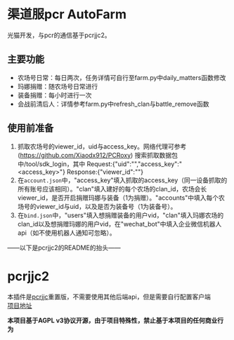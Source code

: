 # 渠道服pcr AutoFarm
光猫开发，与pcr的通信基于pcrjjc2。

## 主要功能
- 农场号日常：每日两次，任务详情可自行至farm.py中daily_matters函数修改
- 玛娜捐赠：随农场号日常进行
- 装备捐赠：每小时进行一次
- 会战前清后人：详情参考farm.py中refresh_clan与battle_remove函数

## 使用前准备

1. 抓取农场号的viewer_id，uid与access_key。网络代理可参考(https://github.com/Xiaodx912/PCRoxy)
    搜索抓取数据包中/tool/sdk_login，其中
    Request:{"uid":"<uid>","access_key":"<access_key>"}
    Response:{"viewer_id":"<id>"}
2. 在```account.json```中，"access_key"填入抓取的access_key（同一设备抓取的所有账号应该相同）。"clan"填入建好的每个农场的clan_id，农场会长viewer_id，是否开启捐赠玛娜与装备（1为捐赠）。"accounts"中填入每个农场号的viewer_id与uid，以及是否为装备号（1为装备号）。
3. 在```bind.json```中，"users"填入想捐赠装备的用户vid，"clan"填入玛娜农场的clan_id以及想捐赠玛娜的用户vid，在"wechat_bot"中填入企业微信机器人api（如不使用机器人通知可忽略）。



——以下是pcrjjc2的README的抬头——

# pcrjjc2

本插件是[pcrjjc](https://github.com/lulu666lulu/pcrjjc)重置版，不需要使用其他后端api，但是需要自行配置客户端  
[项目地址](https://github.com/qq1176321897/pcrjjc2)

**本项目基于AGPL v3协议开源，由于项目特殊性，禁止基于本项目的任何商业行为**